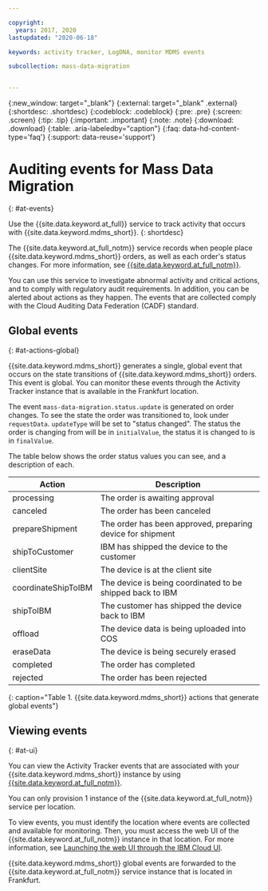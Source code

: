 ```yaml
---

copyright:
  years: 2017, 2020
lastupdated: "2020-06-18"

keywords: activity tracker, LogDNA, monitor MDMS events

subcollection: mass-data-migration


---
```

{:new_window: target="_blank"}
{:external: target="_blank" .external}
{:shortdesc: .shortdesc}
{:codeblock: .codeblock}
{:pre: .pre}
{:screen: .screen}
{:tip: .tip}
{:important: .important}
{:note: .note}
{:download: .download}
{:table: .aria-labeledby="caption"}
{:faq: data-hd-content-type='faq'}
{:support: data-reuse='support'}

# Auditing events for Mass Data Migration
{: #at-events}

Use the {{site.data.keyword.at_full}} service to track activity that occurs with {{site.data.keyword.mdms_short}}.
{: shortdesc}

The {{site.data.keyword.at_full_notm}} service records when people place {{site.data.keyword.mdms_short}} orders, as well as each order's status changes.
For more information, see [{{site.data.keyword.at_full_notm}}](/docs/Activity-Tracker-with-LogDNA?topic=Activity-Tracker-with-LogDNA-getting-started).  

You can use this service to investigate abnormal activity and critical actions, and to comply with regulatory audit requirements. In addition, you can be alerted about actions as they happen. The events that are collected comply with the Cloud Auditing Data Federation (CADF) standard.

## Global events
{: #at-actions-global}

{{site.data.keyword.mdms_short}} generates a single, global event that occurs on the state transitions of {{site.data.keyword.mdms_short}} orders. This event is global. You can monitor these events through the Activity Tracker instance that is available in the Frankfurt location.

The event `mass-data-migration.status.update` is generated on order changes. To see the state the order was transitioned to, look under `requestData`. `updateType` will be set to "status changed". The status the order is changing from will be in `initialValue`, the status it is changed to is in `finalValue`.

The table below shows the order status values you can see, and a description of each. 

| Action               | Description                               |
|----------------------|-------------------------------------------|
| processing           | The order is awaiting approval  |
| canceled             | The order has been canceled   |
| prepareShipment      | The order has been approved, preparing device for shipment   |
| shipToCustomer       | IBM has shipped the device to the customer |
| clientSite           | The device is at the client site |
| coordinateShipToIBM  | The device is being coordinated to be shipped back to IBM |
| shipToIBM            | The customer has shipped the device back to IBM |
| offload              | The device data is being uploaded into COS |
| eraseData            | The device is being securely erased |
| completed            | The order has completed |
| rejected             | The order has been rejected |

{: caption="Table 1. {{site.data.keyword.mdms_short}} actions that generate global events"}


## Viewing events
{: #at-ui}

You can view the Activity Tracker events that are associated with your {{site.data.keyword.mdms_short}} instance by using [{{site.data.keyword.at_full_notm}}](/docs/Activity-Tracker-with-LogDNA?topic=Activity-Tracker-with-LogDNA-getting-started).

You can only provision 1 instance of the {{site.data.keyword.at_full_notm}} service per location.

To view events, you must identify the location where events are collected and available for monitoring. Then, you must access the web UI of the {{site.data.keyword.at_full_notm}} instance in that location. For more information, see [Launching the web UI through the IBM Cloud UI](/docs/Activity-Tracker-with-LogDNA?topic=Activity-Tracker-with-LogDNA-launch#launch_step2).

{{site.data.keyword.mdms_short}} global events are forwarded to the {{site.data.keyword.at_full_notm}} service instance that is located in Frankfurt.
